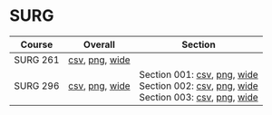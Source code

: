 # SURG

| Course | Overall | Section |
| ------ | ------- | ------- |
| SURG 261 | [csv](https://github.com/UCSD-Historical-Enrollment-Data/2024Spring/blob/main/overall/SURG%20261.csv), [png](https://raw.githubusercontent.com/UCSD-Historical-Enrollment-Data/2024Spring/main/plot_overall/SURG%20261.png), [wide](https://raw.githubusercontent.com/UCSD-Historical-Enrollment-Data/2024Spring/main/plot_overall_wide/SURG%20261.png) |  |
| SURG 296 | [csv](https://github.com/UCSD-Historical-Enrollment-Data/2024Spring/blob/main/overall/SURG%20296.csv), [png](https://raw.githubusercontent.com/UCSD-Historical-Enrollment-Data/2024Spring/main/plot_overall/SURG%20296.png), [wide](https://raw.githubusercontent.com/UCSD-Historical-Enrollment-Data/2024Spring/main/plot_overall_wide/SURG%20296.png) | Section 001: [csv](https://github.com/UCSD-Historical-Enrollment-Data/2024Spring/blob/main/section/SURG%20296_001.csv), [png](https://raw.githubusercontent.com/UCSD-Historical-Enrollment-Data/2024Spring/main/plot_section/SURG%20296_001.png), [wide](https://raw.githubusercontent.com/UCSD-Historical-Enrollment-Data/2024Spring/main/plot_section_wide/SURG%20296_001.png)<br>Section 002: [csv](https://github.com/UCSD-Historical-Enrollment-Data/2024Spring/blob/main/section/SURG%20296_002.csv), [png](https://raw.githubusercontent.com/UCSD-Historical-Enrollment-Data/2024Spring/main/plot_section/SURG%20296_002.png), [wide](https://raw.githubusercontent.com/UCSD-Historical-Enrollment-Data/2024Spring/main/plot_section_wide/SURG%20296_002.png)<br>Section 003: [csv](https://github.com/UCSD-Historical-Enrollment-Data/2024Spring/blob/main/section/SURG%20296_003.csv), [png](https://raw.githubusercontent.com/UCSD-Historical-Enrollment-Data/2024Spring/main/plot_section/SURG%20296_003.png), [wide](https://raw.githubusercontent.com/UCSD-Historical-Enrollment-Data/2024Spring/main/plot_section_wide/SURG%20296_003.png) |
